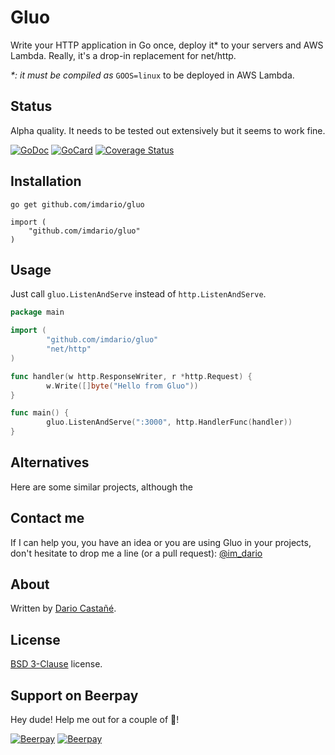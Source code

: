 # Gluo

Write your HTTP application in Go once, deploy it\* to your servers and AWS Lambda. Really, it's a drop-in replacement for net/http.

*\*: it must be compiled as* `GOOS=linux` to be deployed in AWS Lambda.

## Status

Alpha quality. It needs to be tested out extensively but it seems to work fine.

[![GoDoc][1]][2]
[![GoCard][3]][4]
[![Coverage Status][5]][6]

[1]: https://godoc.org/github.com/imdario/gluo?status.svg
[2]: https://godoc.org/github.com/imdario/gluo
[3]: https://goreportcard.com/badge/github.com/imdario/gluo
[4]: https://goreportcard.com/report/github.com/imdario/gluo
[5]: https://coveralls.io/repos/github/imdario/gluo/badge.svg?branch=master
[6]: https://coveralls.io/github/imdario/gluo?branch=master

## Installation

    go get github.com/imdario/gluo

    import (
        "github.com/imdario/gluo"
    )

## Usage

Just call `gluo.ListenAndServe` instead of `http.ListenAndServe`.

```go
package main

import (
        "github.com/imdario/gluo"
        "net/http"
)

func handler(w http.ResponseWriter, r *http.Request) {
        w.Write([]byte("Hello from Gluo"))
}

func main() {
        gluo.ListenAndServe(":3000", http.HandlerFunc(handler))
}
```

## Alternatives

Here are some similar projects, although the

## Contact me

If I can help you, you have an idea or you are using Gluo in your projects, don't hesitate to drop me a line (or a pull request): [@im_dario](https://twitter.com/im_dario)

## About

Written by [Dario Castañé](https://twitter.com/im_dario).

## License

[BSD 3-Clause](http://opensource.org/licenses/BSD-3-Clause) license.

## Support on Beerpay
Hey dude! Help me out for a couple of :beers:!

[![Beerpay](https://beerpay.io/imdario/gluo/badge.svg?style=beer-square)](https://beerpay.io/imdario/gluo)  [![Beerpay](https://beerpay.io/imdario/gluo/make-wish.svg?style=flat-square)](https://beerpay.io/imdario/gluo?focus=wish)
